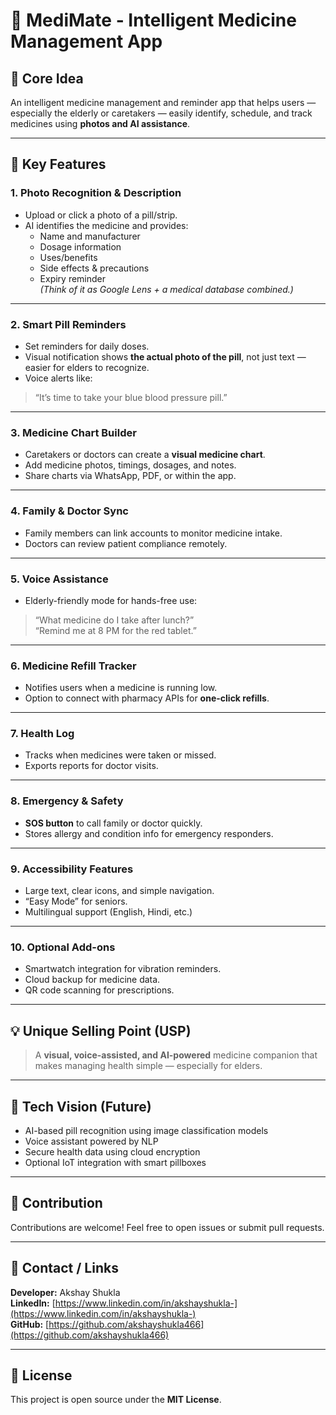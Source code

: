 # 💊 MediMate - Intelligent Medicine Management App

## 🧠 Core Idea
An intelligent medicine management and reminder app that helps users — especially the elderly or caretakers — easily identify, schedule, and track medicines using **photos and AI assistance**.

---

## 🌟 Key Features

### 1. Photo Recognition & Description
- Upload or click a photo of a pill/strip.
- AI identifies the medicine and provides:
  - Name and manufacturer  
  - Dosage information  
  - Uses/benefits  
  - Side effects & precautions  
  - Expiry reminder  
*(Think of it as Google Lens + a medical database combined.)*

---

### 2. Smart Pill Reminders
- Set reminders for daily doses.  
- Visual notification shows **the actual photo of the pill**, not just text — easier for elders to recognize.  
- Voice alerts like:  
> “It’s time to take your blue blood pressure pill.”

---

### 3. Medicine Chart Builder
- Caretakers or doctors can create a **visual medicine chart**.  
- Add medicine photos, timings, dosages, and notes.  
- Share charts via WhatsApp, PDF, or within the app.

---

### 4. Family & Doctor Sync
- Family members can link accounts to monitor medicine intake.  
- Doctors can review patient compliance remotely.

---

### 5. Voice Assistance
- Elderly-friendly mode for hands-free use:
> “What medicine do I take after lunch?”  
> “Remind me at 8 PM for the red tablet.”

---

### 6. Medicine Refill Tracker
- Notifies users when a medicine is running low.  
- Option to connect with pharmacy APIs for **one-click refills**.

---

### 7. Health Log
- Tracks when medicines were taken or missed.  
- Exports reports for doctor visits.

---

### 8. Emergency & Safety
- **SOS button** to call family or doctor quickly.  
- Stores allergy and condition info for emergency responders.

---

### 9. Accessibility Features
- Large text, clear icons, and simple navigation.  
- “Easy Mode” for seniors.  
- Multilingual support (English, Hindi, etc.)

---

### 10. Optional Add-ons
- Smartwatch integration for vibration reminders.  
- Cloud backup for medicine data.  
- QR code scanning for prescriptions.

---

## 💡 Unique Selling Point (USP)
> A **visual, voice-assisted, and AI-powered** medicine companion that makes managing health simple — especially for elders.

---

## 🧩 Tech Vision (Future)
- AI-based pill recognition using image classification models  
- Voice assistant powered by NLP  
- Secure health data using cloud encryption  
- Optional IoT integration with smart pillboxes

---

## 🤝 Contribution
Contributions are welcome! Feel free to open issues or submit pull requests.

---

## 📧 Contact / Links
**Developer:** Akshay Shukla  
**LinkedIn:** [https://www.linkedin.com/in/akshayshukla-](https://www.linkedin.com/in/akshayshukla-)  
**GitHub:** [https://github.com/akshayshukla466](https://github.com/akshayshukla466)  


---

## 📜 License
This project is open source under the **MIT License**.